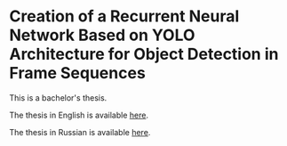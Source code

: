 # Creation of a Recurrent Neural Network Based on YOLO Architecture for Object Detection in Frame Sequences

This is a bachelor's thesis.

The thesis in English is available [here](./diploma-eng.pdf).

The thesis in Russian is available [here](./diploma-ru.pdf).

